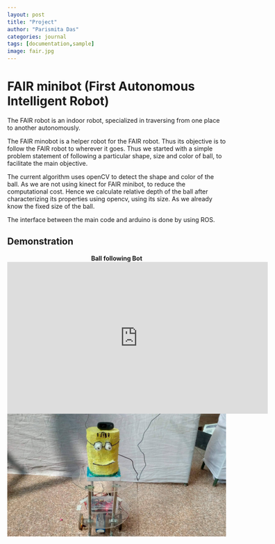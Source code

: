 ```yaml
---
layout: post
title: "Project"
author: "Parismita Das"
categories: journal
tags: [documentation,sample]
image: fair.jpg
---
```


# FAIR minibot (First Autonomous Intelligent Robot)

The FAIR  robot is an indoor robot, specialized in traversing from one place to another autonomously.

The FAIR minobot is a helper robot for the FAIR robot. Thus its objective is to follow the FAIR robot to wherever it goes. Thus we started with a simple problem statement of following a particular shape, size and color of ball, to facilitate the main objective. 

The current algorithm uses openCV to detect the shape and color of the ball. As we are not using kinect for FAIR minibot, to reduce the computational cost. Hence we calculate relative depth of the ball after characterizing its properties using opencv, using its size. As we already know the fixed size of the ball.

The interface between the main code and arduino is done by using ROS.

## Demonstration

<div class="imgcap">
<div align="middle">
<div class="thecap" align="middle" ><b>Ball following Bot</b> </div>
<iframe width="600" height="350" src="https://www.youtube.com/embed/rxRCw2yRdNA" frameborder="0" allow="autoplay; encrypted-media" allowfullscreen align="center"></iframe>
</div>
</div>

<img src="../assets/img/fair2.jpg">
